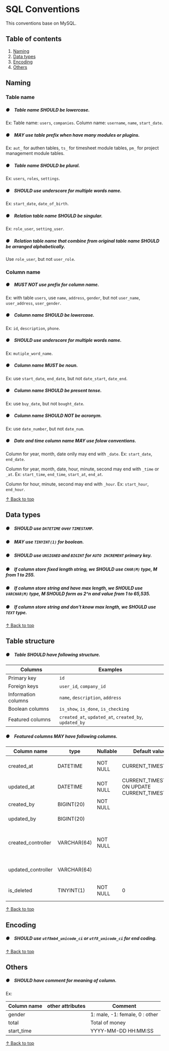 # SQL Conventions

This conventions base on MySQL.

## Table of contents

1. [Naming](#naming)
2. [Data types](#data-types)
3. [Encoding](#encoding)
4. [Others](#others)

## Naming

### Table name

##### ●　Table name SHOULD be lowercase.

Ex: Table name: `users`, `companies`. Column name: `username`, `name`, `start_date`.

##### ●　MAY use table prefix when have many modules or plugins.

Ex: `aut_` for authen tables, `ts_` for timesheet module tables, `pm_` for project management module tables.

##### ●　Table name SHOULD be plural.

Ex: `users`, `roles`, `settings`.

##### ●　SHOULD use underscore for multiple words name.

Ex: `start_date`, `date_of_birth`.

##### ●　Relation table name SHOULD be singular.

Ex: `role_user`, `setting_user`.

##### ●　Relation table name that combine from original table name SHOULD be arranged alphabetically.

Use `role_user`, but not `user_role`.

### Column name

##### ●　MUST NOT use prefix for column name.

Ex: with table `users`, use `name`, `address`, `gender`, but not `user_name`, `user_address`, `user_gender`.

##### ●　Column name SHOULD be lowercase.

Ex: `id`, `description`, `phone`.

##### ●　SHOULD use underscore for multiple words name.

Ex: `mutiple_word_name`.

##### ●　Column name MUST be noun.

Ex: use `start_date`, `end_date`, but not `date_start`, `date_end`.

##### ●　Column name SHOULD be present tense.

Ex: use `buy_date`, but not `bought_date`.

##### ●　Column name SHOULD NOT be acronym.

Ex: use `date_number`, but not `date_num`.

##### ●　Date and time column name MAY use folow conventions.

Column for year, month, date onlly may end with `_date`. Ex: `start_date`, `end_date`.

Column for year, month, date, hour, minute, second may end with `_time` or `_at`. Ex: `start_time`, `end_time`, `start_at`, `end_at`.

Column for hour, minute, second may end with `_hour`. Ex: `start_hour`, `end_hour`.

[↑ Back to top](#table-of-contents)

## Data types

##### ●　SHOULD use `DATETIME` over `TIMESTAMP`.
##### ●　MAY use `TINYINT(1)` for boolean.
##### ●　SHOULD use `UNSIGNED` and `BIGINT` for `AUTO INCREMENT` primary key.
##### ●　If column store fixed length string, we SHOULD use `CHAR(M)` type, M from 1 to 255.
##### ●　If column store string and have max length, we SHOULD use `VARCHAR(M)` type, M SHOULD form as 2^n and value from 1 to 65,535.
##### ●　If column store string and don't know max length, we SHOULD use `TEXT` type.

[↑ Back to top](#table-of-contents)

## Table structure

##### ●　Table SHOULD have following structure.

Columns | Examples
------- | --------
Primary key | `id`
Foreign keys | `user_id`, `company_id`
Information columns | `name`, `description`, `address`
Boolean columns | `is_show`, `is_done`, `is_checking`
Featured columns | `created_at`, `updated_at`, `created_by`, `updated_by`

##### ●　Featured columns MAY have following columns.

Column name | type | Nullable | Default value | Comment
----------- | ---- | -------- | ------------- | -------
created_at | DATETIME | NOT NULL | CURRENT_TIMESTAMP | Date and time created
updated_at | DATETIME | NOT NULL | CURRENT_TIMESTAMP ON UPDATE CURRENT_TIMESTAMP | Date and time updated
created_by | BIGINT(20) | NOT NULL | | Created user
updated_by | BIGINT(20) | | | Updated user
created_controller | VARCHAR(64) | NOT NULL | | Created controller name, use for track data
updated_controller | VARCHAR(64) | | | Updated controller name
is_deleted | TINYINT(1) | NOT NULL | 0 | Use for soft delete

[↑ Back to top](#table-of-contents)

## Encoding

##### ●　SHOULD use `utf8mb4_unicode_ci` or `utf8_unicode_ci` for end coding.

[↑ Back to top](#table-of-contents)

## Others

##### ●　SHOULD have comment for meaning of column.

Ex:

Column name | other attributes | Comment
----------- | ---------------- | -------
gender | | 1: male, -1: female, 0 : other
total | | Total of money
start_time | | YYYY-MM-DD HH:MM:SS

[↑ Back to top](#table-of-contents)
